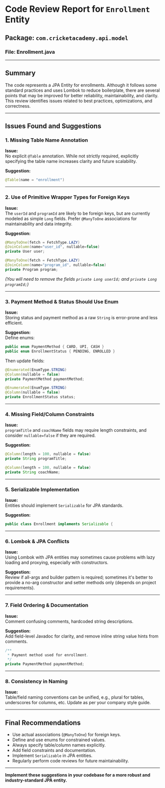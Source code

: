 # Code Review Report for `Enrollment` Entity

## Package: `com.cricketacademy.api.model`
### File: Enrollment.java

---

## Summary

The code represents a JPA Entity for enrollments. Although it follows some standard practices and uses Lombok to reduce boilerplate, there are several points that may be improved for better reliability, maintainability, and clarity. This review identifies issues related to best practices, optimizations, and correctness.

---

## Issues Found and Suggestions

### 1. Missing Table Name Annotation
**Issue:**  
No explicit `@Table` annotation. While not strictly required, explicitly specifying the table name increases clarity and future scalability.

**Suggestion:**  
```java
@Table(name = "enrollment")
```

---

### 2. Use of Primitive Wrapper Types for Foreign Keys  
**Issue:**  
The `userId` and `programId` are likely to be foreign keys, but are currently modeled as simple `Long` fields. Prefer `@ManyToOne` associations for maintainability and data integrity.

**Suggestion:**  
```java
@ManyToOne(fetch = FetchType.LAZY)
@JoinColumn(name="user_id", nullable=false)
private User user;

@ManyToOne(fetch = FetchType.LAZY)
@JoinColumn(name="program_id", nullable=false)
private Program program;
```
*(You will need to remove the fields `private Long userId;` and `private Long programId;`)*

---

### 3. Payment Method & Status Should Use Enum  
**Issue:**  
Storing status and payment method as a raw `String` is error-prone and less efficient.

**Suggestion:**  
Define enums:
```java
public enum PaymentMethod { CARD, UPI, CASH }
public enum EnrollmentStatus { PENDING, ENROLLED }
```
Then update fields:
```java
@Enumerated(EnumType.STRING)
@Column(nullable = false)
private PaymentMethod paymentMethod;

@Enumerated(EnumType.STRING)
@Column(nullable = false)
private EnrollmentStatus status;
```

---

### 4. Missing Field/Column Constraints  
**Issue:**  
`programTitle` and `coachName` fields may require length constraints, and consider `nullable=false` if they are required.

**Suggestion:**  
```java
@Column(length = 100, nullable = false)
private String programTitle;

@Column(length = 100, nullable = false)
private String coachName;
```

---

### 5. Serializable Implementation  
**Issue:**  
Entities should implement `Serializable` for JPA standards.

**Suggestion:**  
```java
public class Enrollment implements Serializable {
```

---

### 6. Lombok & JPA Conflicts  
**Issue:**  
Using Lombok with JPA entities may sometimes cause problems with lazy loading and proxying, especially with constructors.

**Suggestion:**  
Review if all-args and builder pattern is required; sometimes it's better to provide a no-arg constructor and setter methods only (depends on project requirements).

---

### 7. Field Ordering & Documentation  
**Issue:**  
Comment confusing comments, hardcoded string descriptions.

**Suggestion:**  
Add field-level Javadoc for clarity, and remove inline string value hints from comments.  
```java
/**
 * Payment method used for enrollment.
 */
private PaymentMethod paymentMethod;
```

---

### 8. Consistency in Naming  
**Issue:**  
Table/field naming conventions can be unified, e.g., plural for tables, underscores for columns, etc. Update as per your company style guide.

---

## Final Recommendations

- Use actual associations (`@ManyToOne`) for foreign keys.
- Define and use enums for constrained values.
- Always specify table/column names explicitly.
- Add field constraints and documentation.
- Implement `Serializable` in JPA entities.
- Regularly perform code reviews for future maintainability.

---

**Implement these suggestions in your codebase for a more robust and industry-standard JPA entity.**